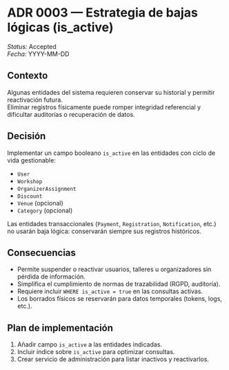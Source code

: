 # ADR 0003 — Estrategia de bajas lógicas (is_active)

*Status:* Accepted  
*Fecha:* YYYY-MM-DD

## Contexto
Algunas entidades del sistema requieren conservar su historial y permitir reactivación futura.  
Eliminar registros físicamente puede romper integridad referencial y dificultar auditorías o recuperación de datos.

## Decisión
Implementar un campo booleano `is_active` en las entidades con ciclo de vida gestionable:
- `User`
- `Workshop`
- `OrganizerAssignment`
- `Discount`
- `Venue` (opcional)
- `Category` (opcional)

Las entidades transaccionales (`Payment`, `Registration`, `Notification`, etc.) no usarán baja lógica: conservarán siempre sus registros históricos.

## Consecuencias
- Permite suspender o reactivar usuarios, talleres u organizadores sin pérdida de información.
- Simplifica el cumplimiento de normas de trazabilidad (RGPD, auditoría).
- Requiere incluir `WHERE is_active = true` en las consultas activas.
- Los borrados físicos se reservarán para datos temporales (tokens, logs, etc.).

## Plan de implementación
1. Añadir campo `is_active` a las entidades indicadas.
2. Incluir índice sobre `is_active` para optimizar consultas.
3. Crear servicio de administración para listar inactivos y reactivarlos.
